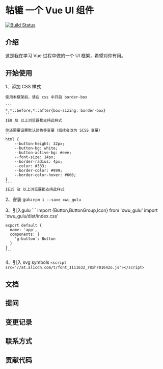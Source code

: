# 轱辘 一个 Vue UI 组件

[![Build Status](https://travis-ci.org/lovexwu/gulu.svg?branch=master)](https://travis-ci.org/lovexwu/gulu)

## 介绍
这是我在学习 Vue 过程中做的一个 UI 框架，希望对你有用。

## 开始使用

1、添加 CSS 样式

    使用本框架前，请在 css 中开启 border-box

    ```
    *,*::before,*::after{box-sizing: border-box}
    ```
    IE8 及 以上浏览器都支持此样式

    你还需要设置默认颜色等变量（后续会改为 SCSS 变量）
    ```
    html {
        --button-height: 32px;
        --button-bg: white;
        --button-active-bg: #eee;
        --font-size: 14px;
        --border-radius: 4px;
        --color: #333;
        --border-color: #999;
        --border-color-hover: #666;
    }
    ```
    IE15 及 以上浏览器都支持此样式

2、安装 gulu
    ```
    npm i --save xwu_gulu
    ```

3、引入gulu
    ```
    import {Button,ButtonGroup,Icon} from 'xwu_gulu'
    import 'xwu_gulu/dist/index.css'

    export default {
      name: 'app',
      components: {
        'g-button': Button
      }
    }
    ```

4、引入 svg symbols
    ```
    <script src="//at.alicdn.com/t/font_1111632_r8xhr81642o.js"></script>
    ```



## 文档


## 提问


## 变更记录


## 联系方式

## 贡献代码

